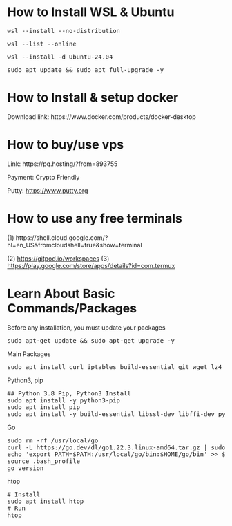 <h1>How to Install WSL & Ubuntu</h1>

<pre>wsl --install --no-distribution</pre>
<pre>wsl --list --online</pre>
<pre>wsl --install -d Ubuntu-24.04</pre>
<pre>sudo apt update && sudo apt full-upgrade -y</pre>
<h1>How to Install & setup docker</h1>
Download link: https://www.docker.com/products/docker-desktop
<h1>How to buy/use vps</h1>
Link: https://pq.hosting/?from=893755

Payment: Crypto Friendly

Putty: https://www.putty.org

<h1>How to use any free terminals</h1>
(1) https://shell.cloud.google.com/?hl=en_US&fromcloudshell=true&show=terminal

(2) https://gitpod.io/workspaces
(3) https://play.google.com/store/apps/details?id=com.termux
<h1>Learn About Basic Commands/Packages</h1>
Before any installation, you must update your packages
<pre>sudo apt-get update && sudo apt-get upgrade -y</pre>
Main Packages
<pre>sudo apt install curl iptables build-essential git wget lz4 jq make gcc nano automake autoconf tmux htop nvme-cli pkg-config libssl-dev libleveldb-dev tar clang bsdmainutils ncdu unzip libleveldb-dev  -y</pre>
Python3, pip
<pre>## Python 3.8 Pip, Python3 Install
sudo apt install -y python3-pip
sudo apt install pip
sudo apt install -y build-essential libssl-dev libffi-dev python3-dev</pre>
Go
<pre>sudo rm -rf /usr/local/go
curl -L https://go.dev/dl/go1.22.3.linux-amd64.tar.gz | sudo tar -xzf - -C /usr/local
echo 'export PATH=$PATH:/usr/local/go/bin:$HOME/go/bin' >> $HOME/.bash_profile
source .bash_profile
go version</pre>
htop
<pre># Install
sudo apt install htop
# Run
htop</pre>
